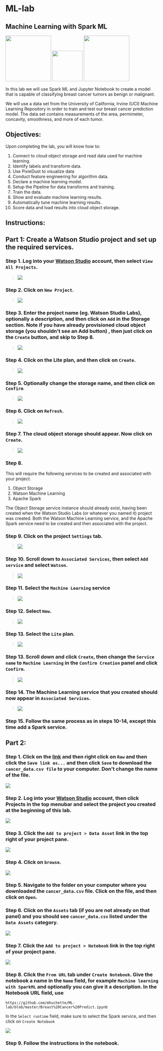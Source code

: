 # ML-lab

## Machine Learning with Spark ML

[<img src="https://github.com/mhuchette/ML-lab/blob/master/images/IBM.Cloud.png" height="150"/>](http://datascience.ibm.com/) 
[<img src="https://github.com/mhuchette/ML-lab/blob/master/images/Spark_logo.png" height="100"/>](http://spark.apache.org/)
[<img src="https://github.com/mhuchette/ML-lab/blob/master/images/jupyter.png" height="150"/>](http://jupyter.org/) 

In this lab we will use Spark ML and Jupyter Notebook to create a model that is capable of classifying breast cancer tumors as benign or malignant. 

We will use a data set from the University of California, Irvine (UCI) Machine Learning Repository in order to train and test our breast cancer prediction model. The data set contains measurements of the area, permimeter, concavity, smoothness, and more of each tumor.

## Objectives:
Upon completing the lab, you will know how to:

1. Connect to cloud object storage and read data used for machine learning.
2. Identify labels and transform data.
3. Use PixieDust to visualize data
4. Conduct feature engineering for algorithm data.
5. Declare a machine learning model.
6. Setup the Pipeline for data transforms and training.
7. Train the data.
8. Show and evaluate machine learning results.
9. Automatically tune machine learning results.
10. Score data and load results into cloud object storage.

## Instructions:  

## Part 1: Create a Watson Studio project and set up the required services.

### Step 1.  Log into your [Watson Studio](http://datascience.ibm.com/) account, then select `View All Projects`.

> <img src="https://github.com/mhuchette/ML-lab/blob/master/images/Select%20View%20All%20Projects.png"/>

### Step 2.  Click on `New Project`. 
> <img src="https://github.com/mhuchette/ML-lab/blob/master/images/Select%20New%20Project.png"/>

### Step 3. Enter the project name (eg. Watson Studio Labs), optionally a description, and then click on `Add` in the Storage section. Note if you have already provisioned cloud object storage (you shouldn't see an Add button) , then just click on the `Create` button, and skip to Step 8. 

> <img src="https://github.com/mhuchette/ML-lab/blob/master/images/New%20Project%20Panel%20-%20Add%20Storage.png"/>

### Step 4. Click on the Lite plan, and then click on `Create`. 

> <img src="https://github.com/mhuchette/ML-lab/blob/master/images/Create%20Object%20Storage.png"/>

### Step 5. Optionally change the storage name, and then click on `Confirm`

> <img src="https://github.com/mhuchette/ML-lab/blob/master/images/Confirm%20Creation.png"/>

### Step 6. Click on `Refresh`. 

> <img src="https://github.com/mhuchette/ML-lab/blob/master/images/Click%20Refresh.png"/>

### Step 7.  The cloud object storage should appear. Now click on `Create`. 

> <img src="https://github.com/mhuchette/ML-lab/blob/master/images/Click%20Project%20Create.png"/>

### Step 8. 

This will require the following services to be created and associated with your project. 
1. Object Storage
1. Watson Machine Learning
1. Apache Spark  

The Object Storage service instance should already exist, having been created when the Watson Studio Labs (or whatever you named it) project was created. Both the Watson Machine Learning service, and the Apache Spark service need to be created and then associated with the project.  

### Step 9.  Click on the project `Settings` tab.

> <img src="https://github.com/mhuchette/ML-lab/blob/master/images/choose%20settings.png"/>

### Step 10. Scroll down to `Associated Services`, then select `Add service` and select `Watson`.

> <img src="https://github.com/mhuchette/ML-lab/blob/master/images/SelectWatsonService.png"/>

### Step 11. Select the `Machine Learning` service 

> <img src="https://github.com/mhuchette/ML-lab/blob/master/images/SelectMachineLearningService.png"/>

### Step 12. Select `New`.

> <img src="https://github.com/mhuchette/ML-lab/blob/master/images/Select%20New%20Service.png"/>

### Step 13. Select the `Lite` plan. 

> <img src="https://github.com/mhuchette/ML-lab/blob/master/images/Select%20Lite%20ML.png"/>

### Step 13. Scroll down and click `Create`, then change the `Service name` to `Machine Learning` in the `Confirm Creation` panel and click `Confirm`.  

> <img src="https://github.com/mhuchette/ML-lab/blob/master/images/ConfirmMachineLearningCreation.png"/>

### Step 14. The Machine Learning service that you created should now appear in `Associated Services`. 

> <img src="https://github.com/mhuchette/ML-lab/blob/master/images/See%20ML%20in%20Associated%20Services.png"/>

### Step 15. Follow the same process as in steps 10-14, except this time add a Spark service. 

## Part 2:

### Step 1. Click on the [link](https://github.com/mhuchette/ML-lab/blob/master/cancer_data.csv) and then right click on `Raw` and then click the `Save link as...` and then click `Save` to download the `cancer_data.csv file` to your computer. Don't change the name of the file. 
<img src="https://github.com/mhuchette/ML-lab/blob/master/images/data.png"/>

### Step 2.  Log into your [Watson Studio](http://datascience.ibm.com/) account, then click Projects in the top menubar and select the project you created at the beginning of this lab.
<img src="https://github.com/mhuchette/ML-lab/blob/master/images/Select%20Project.png"/>

### Step 3.  Click the `Add to project > Data Asset` link in the top right of your project pane. 
<img src="https://github.com/mhuchette/ML-lab/blob/master/images/Add%20to%20Project%20Data%20Asset.png"/>

### Step 4.  Click on `browse`. 
<img src="https://github.com/mhuchette/ML-lab/blob/master/images/Click%20Browse.png"/>

### Step 5. Navigate to the folder on your computer where you downloaded the `cancer_data.csv` file. Click on the file, and then click on `Open`.

### Step 6. Click on the `Assets` tab (if you are not already on that panel) and you should see `cancer_data.csv` listed under the `Data Assets` category. 
<img src="https://github.com/mhuchette/ML-lab/blob/master/images/assets.png"/>

### Step 7.  Click the `Add to project > Notebook` link in the top right of your project pane.
<img src="https://github.com/mhuchette/ML-lab/blob/master/images/Add%20to%20Project.png"/>

### Step 8.  Click the `From URL` tab under `Create Notebook`. Give the notebook a name in the `Name` field, for example `Machine learning with SparkML` and optionally you can give it a description. In the Notebook URL field, use

`https://github.com/mhuchette/ML-lab/blob/master/Breast%20Cancer%20Predict.ipynb` 

In the `Select runtime` field, make sure to select the Spark service, and then click on `Create Notebook`

<img src="https://github.com/mhuchette/ML-lab/blob/master/images/new%20notebook.png"/>

### Step 9.  Follow the instructions in the notebook.

